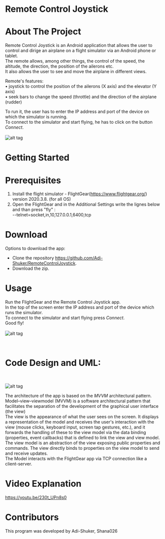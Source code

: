 # Remote Control Joystick

# About The Project

Remote Control Joystick is an Android application that allows the user to control and dirige an airplane on a flight simulator via an Android phone or tablet.<br>
The remote allows, among other things, the control of the speed, the altitude, the direction, the position of the ailerons etc. <br>
It also allows the user to see and move the airplane in different views.<br>

Remote's features: <br>
• joystick to control the position of the ailerons (X axis) and the elevator (Y axis) <br>
• seek bars to change the speed (throttle) and the direction of the airplane (rudder) <br>

To run it, the user has to enter the IP address and port of the device on which the simulator is running.<br>
To connect to the simulator and start flying, he has to click on the button *Connect*.<br> 
<br>
 ![alt tag](https://user-images.githubusercontent.com/81378726/123151129-d0868c80-d46b-11eb-82b0-f5d9f3e2d240.PNG)
<br>


# Getting Started

# Prerequisites

1) Install the flight simulator - FlightGear(https://www.flightgear.org/) version 2020.3.8. (for all OS)
2) Open the FlightGear and in the Additional Settings write the lignes below and than press "fly" : <br>
--telnet=socket,in,10,127.0.0.1,6400,tcp  <br>


# Download

Options to download the app: 
- Clone the repository https://github.com/Adi-Shuker/RemoteControlJoystick.
- Download the zip.


# Usage

Run the FlightGear and the Remote Control Joystick app. <br>
In the top of the screen enter the IP address and port of the device which runs the simulator. <br>
To connect to the simulator and start flying  press *Connect*.<br>
Good fly! <br>
<br>
 ![alt tag](https://user-images.githubusercontent.com/81378726/123151990-bdc08780-d46c-11eb-9910-ffcf7ba14539.PNG)
<br>

<br>

# Code Design and UML:
<br>


 ![alt tag](https://user-images.githubusercontent.com/81378726/123170755-8f01db80-d483-11eb-8081-d3ab7bef8b71.PNG)
<br>

The architecture of the app is based on the *MVVM* architectural pattern. <br>
Model–view–viewmodel (MVVM) is a software architectural pattern that facilitates the separation of the development of the graphical user interface (the view)<br>
The view is the appearance of what the user sees on the screen. It displays a representation of the model and receives the user's interaction with the view (mouse clicks,
keyboard input, screen tap gestures, etc.), and it forwards the handling of these to the view model via the data binding (properties, event callbacks) that is defined to link the view and view model.<br>
The view model is an abstraction of the view exposing public properties and commands. The view directly binds to properties on the view model to send and receive updates. <br>
The Model interacts with the FlightGear app via TCP connection like a client-server.

# Video Explanation 

https://youtu.be/230t_UPn8s0

# Contributors
This program was developed by Adi-Shuker, Shana026
